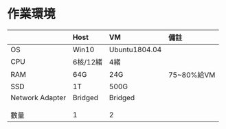 # 作業環境

|  | Host | VM | 備註 |
| :--- | :--- | :--- | :--- |
| OS | Win10 | Ubuntu1804.04 |  |
| CPU | 6核/12緒 | 4緒  |  |
| RAM | 64G | 24G | 75~80%給VM |
| SSD | 1T | 500G |  |
| Network Adapter | Bridged | Bridged |  |
|  |  |  |  |
|  |  |  |  |
| 數量 | 1 | 2 |  |

